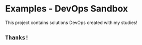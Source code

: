 # Examples - DevOps Sandbox

This project contains solutions DevOps created with my studies!

## `Thanks!`
